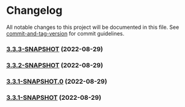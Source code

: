 # Changelog

All notable changes to this project will be documented in this file. See [commit-and-tag-version](https://github.com/absolute-version/commit-and-tag-version) for commit guidelines.

### [3.3.3-SNAPSHOT](///compare/v3.3.2-SNAPSHOT...v3.3.3-SNAPSHOT) (2022-08-29)

### [3.3.2-SNAPSHOT](///compare/v3.3.1-SNAPSHOT.0...v3.3.2-SNAPSHOT) (2022-08-29)

### [3.3.1-SNAPSHOT.0](///compare/v3.3.1-SNAPSHOT...v3.3.1-SNAPSHOT.0) (2022-08-29)

### [3.3.1-SNAPSHOT](///compare/v3.3.0-SNAPSHOT.3...v3.3.1-SNAPSHOT) (2022-08-29)
